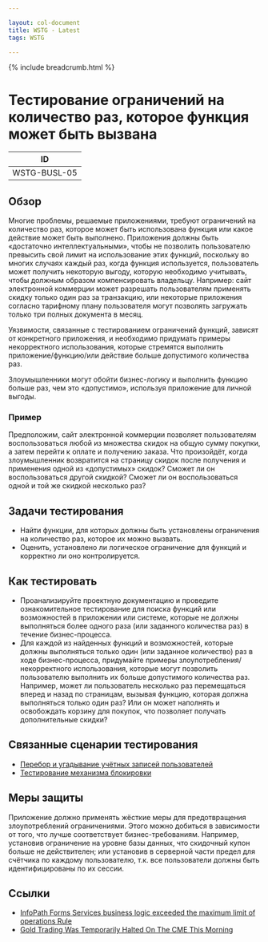 ```yaml
---

layout: col-document
title: WSTG - Latest
tags: WSTG

---
```


{% include breadcrumb.html %}
# Тестирование ограничений на количество раз, которое функция может быть вызвана

|ID          |
|------------|
|WSTG-BUSL-05|

## Обзор

Многие проблемы, решаемые приложениями, требуют ограничений на количество раз, которое может быть использована функция или какое действие может быть выполнено. Приложения должны быть «достаточно интеллектуальными», чтобы не позволить пользователю превысить свой лимит на использование этих функций, поскольку во многих случаях каждый раз, когда функция используется, пользователь может получить некоторую выгоду, которую необходимо учитывать, чтобы должным образом компенсировать владельцу. Например: сайт электронной коммерции может разрешать пользователям применять скидку только один раз за транзакцию, или некоторые приложения согласно тарифному плану пользователя могут позволять загружать только три полных документа в месяц.

Уязвимости, связанные с тестированием ограничений функций, зависят от конкретного приложения, и необходимо придумать примеры некорректного использования, которые стремятся выполнить приложение/функцию/или действие больше допустимого количества раз.

Злоумышленники могут обойти бизнес-логику и выполнить функцию больше раз, чем это «допустимо», используя приложение для личной выгоды.

### Пример

Предположим, сайт электронной коммерции позволяет пользователям воспользоваться любой из множества скидок на общую сумму покупки, а затем перейти к оплате и получению заказа. Что произойдёт, когда злоумышленник возвратится на страницу скидок после получения и применения одной из «допустимых» скидок? Сможет ли он воспользоваться другой скидкой? Сможет ли он воспользоваться одной и той же скидкой несколько раз?

## Задачи тестирования

- Найти функции, для которых должны быть установлены ограничения на количество раз, которое их можно вызвать.
- Оценить, установлено ли логическое ограничение для функций и корректно ли оно контролируется.

## Как тестировать

- Проанализируйте проектную документацию и проведите ознакомительное тестирование для поиска функций или возможностей в приложении или системе, которые не должны выполняться более одного раза (или заданного количества раз) в течение бизнес-процесса.
- Для каждой из найденных функций и возможностей, которые должны выполняться только один (или заданное количество) раз в ходе бизнес-процесса, придумайте примеры злоупотребления/некорректного использования, которые могут позволить пользователю выполнить их больше допустимого количества раз. Например, может ли пользователь  несколько раз перемещаться вперед и назад по страницам, вызывая функцию, которая должна выполняться только один раз? Или он может наполнять и освобождать корзину для покупок, что позволяет получать дополнительные скидки?

## Связанные сценарии тестирования

- [Перебор и угадывание учётных записей пользователей](../03-Identity_Management_Testing/04-Testing_for_Account_Enumeration_and_Guessable_User_Account.md)
- [Тестирование механизма блокировки](../04-Authentication_Testing/03-Testing_for_Weak_Lock_Out_Mechanism.md)

## Меры защиты

Приложение должно применять жёсткие меры для предотвращения злоупотреблений ограничениями. Этого можно добиться в зависимости от того, что лучше соответствует бизнес-требованиям. Например, установив ограничение на уровне базы данных, что скидочный купон больше не действителен; или установив в серверной части предел для счётчика по каждому пользователю, т.к. все пользователи должны быть идентифицированы по их сессии.

## Ссылки

- [InfoPath Forms Services business logic exceeded the maximum limit of operations Rule](http://mpwiki.viacode.com/default.aspx?g=posts&t=115678)
- [Gold Trading Was Temporarily Halted On The CME This Morning](https://www.businessinsider.com/gold-halted-on-cme-for-stop-logic-event-2013-10)
